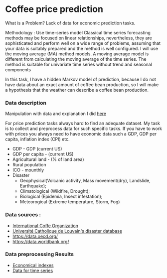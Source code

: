 # Сoffee price prediction

What is a Problem? Lack of data for economic prediction tasks.

Methodology :
Use time-series model
Classical time series forecasting methods may be focused on linear relationships, nevertheless, they are sophisticated and perform well on a wide range of problems, assuming that your data is suitably prepared and the method is well configured.
I will use the moving average (MA) method models. A moving average model is different from calculating the moving average of the time series.
The method is suitable for univariate time series without trend and seasonal components

In this task, I have a hidden Markov model of prediction, because I do not have data about an exact amount of coffee bean production, so I will make a  hypothesis that the weather can describe a coffee bean production.


### Data description

Manipulation with data and explanation I did [here](https://github.com/irynakostyshyn/coffee-price-prediction/blob/master/merge_datasets.ipynb)

For price prediction tasks always hard to find an adequate dataset. My task is to collect and preprocess data for such specific tasks.
If you have to work with prices you always need to have economic data such a GDP, GDP per capita, inflation index (CPI) etc.

* GDP - GDP (current US)
* GDP per capita - (current US)
* Agricultural land - (% of land area)
* Rural population
* ICO - mounthly
* Disaster
  - Geophysical(Volcanic activity, Mass movement(dry), Landslide, Earthquake); 
  - Climatological (Wildfire, Drought);
  - Biological (Epidemia, Insect infestation); 
  - Meteorogical (Extreme temperature, Storm, Fog)
  
  
### Data sources :
* [International Coffe Organization](www.ico.org)
* [Université Catholique de Louvain's disaster database](www.emdat.be)
* https://data.oecd.org/
* https://data.worldbank.org/


### Data preprocessing Results 
* [Economical indexes](https://github.com/irynakostyshyn/coffee-price-prediction/blob/master/data/data/clean_data.csv)
* [Data for time series](https://github.com/irynakostyshyn/coffee-price-prediction/blob/master/data/data/data_for_renges.csv)
